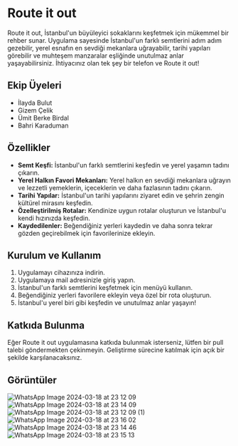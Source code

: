 # Route it out
Route it out, İstanbul'un büyüleyici sokaklarını keşfetmek için mükemmel bir rehber sunar. Uygulama sayesinde İstanbul'un farklı semtlerini adım adım gezebilir, yerel esnafın en sevdiği mekanlara uğrayabilir, tarihi yapıları görebilir ve muhteşem manzaralar eşliğinde unutulmaz anlar yaşayabilirsiniz. İhtiyacınız olan tek şey bir telefon ve Route it out!
## Ekip Üyeleri
- İlayda Bulut
- Gizem Çelik
- Ümit Berke Birdal
- Bahri Karaduman
## Özellikler
- **Semt Keşfi:** İstanbul'un farklı semtlerini keşfedin ve yerel yaşamın tadını çıkarın.
- **Yerel Halkın Favori Mekanları:** Yerel halkın en sevdiği mekanlara uğrayın ve lezzetli yemeklerin, içeceklerin ve daha fazlasının tadını çıkarın.
- **Tarihi Yapılar:** İstanbul'un tarihi yapılarını ziyaret edin ve şehrin zengin kültürel mirasını keşfedin.
- **Özelleştirilmiş Rotalar:** Kendinize uygun rotalar oluşturun ve İstanbul'u kendi hızınızda keşfedin.
- **Kaydedilenler:** Beğendiğiniz yerleri kaydedin ve daha sonra tekrar gözden geçirebilmek için favorilerinize ekleyin.
## Kurulum ve Kullanım
1. Uygulamayı cihazınıza indirin.
2. Uygulamaya mail adresinizle giriş yapın.
3. İstanbul'un farklı semtlerini keşfetmek için menüyü kullanın.
4. Beğendiğiniz yerleri favorilere ekleyin veya özel bir rota oluşturun.
5. İstanbul'u yerel biri gibi keşfedin ve unutulmaz anlar yaşayın!
## Katkıda Bulunma
Eğer Route it out uygulamasına katkıda bulunmak isterseniz, lütfen bir pull talebi göndermekten çekinmeyin. Geliştirme sürecine katılmak için açık bir şekilde karşılanacaksınız.
## Görüntüler
![WhatsApp Image 2024-03-18 at 23 12 09](https://github.com/ibulutx/RouteItOut/assets/46449677/74ad46b2-7a6d-4386-b723-947348a38e8e)
![WhatsApp Image 2024-03-18 at 23 14 09](https://github.com/ibulutx/RouteItOut/assets/46449677/530eb6f6-b244-4b56-920c-7581dd7643fb)
![WhatsApp Image 2024-03-18 at 23 12 09 (1)](https://github.com/ibulutx/RouteItOut/assets/46449677/efbdce05-ed5c-42bf-97be-ba489577dc90)
![WhatsApp Image 2024-03-18 at 23 16 02](https://github.com/ibulutx/RouteItOut/assets/46449677/94f8fd2d-0f89-48c0-bed4-15340b451a3c)
![WhatsApp Image 2024-03-18 at 23 14 46](https://github.com/ibulutx/RouteItOut/assets/46449677/bb23b1f7-1599-44a7-8016-a22303c7fd90)
![WhatsApp Image 2024-03-18 at 23 15 13](https://github.com/ibulutx/RouteItOut/assets/46449677/4012a9ca-1099-491b-ba8a-f680939c03bd)
